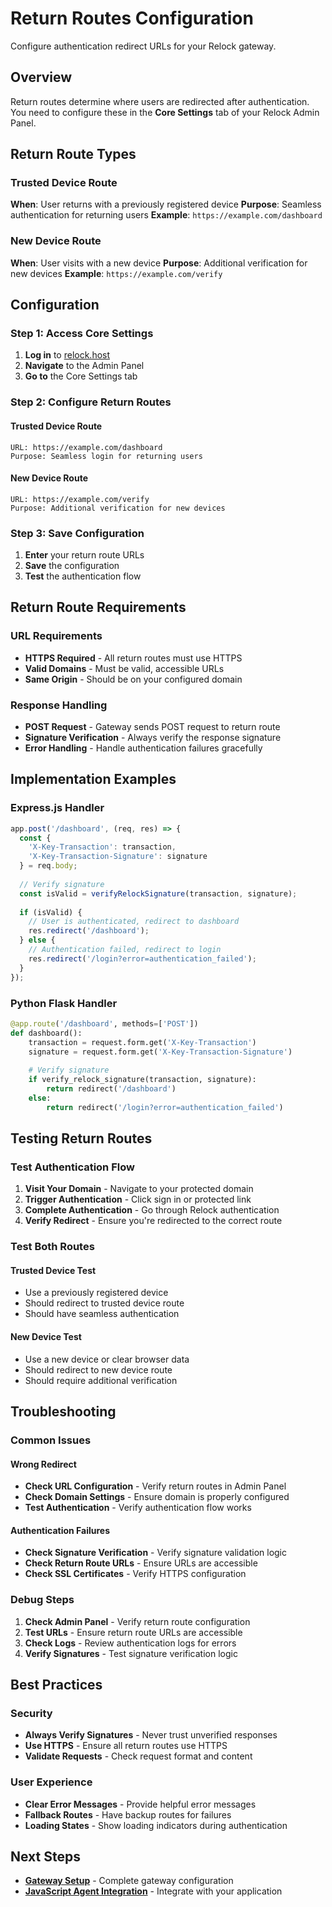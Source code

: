 # Return Routes Configuration

Configure authentication redirect URLs for your Relock gateway.

## Overview

Return routes determine where users are redirected after authentication. You need to configure these in the **Core Settings** tab of your Relock Admin Panel.

## Return Route Types

### Trusted Device Route
**When**: User returns with a previously registered device
**Purpose**: Seamless authentication for returning users
**Example**: `https://example.com/dashboard`

### New Device Route  
**When**: User visits with a new device
**Purpose**: Additional verification for new devices
**Example**: `https://example.com/verify`

## Configuration

### Step 1: Access Core Settings

1. **Log in** to [relock.host](https://relock.host)
2. **Navigate** to the Admin Panel
3. **Go to** the Core Settings tab

### Step 2: Configure Return Routes

#### Trusted Device Route
```
URL: https://example.com/dashboard
Purpose: Seamless login for returning users
```

#### New Device Route
```
URL: https://example.com/verify  
Purpose: Additional verification for new devices
```

### Step 3: Save Configuration

1. **Enter** your return route URLs
2. **Save** the configuration
3. **Test** the authentication flow

## Return Route Requirements

### URL Requirements
- **HTTPS Required** - All return routes must use HTTPS
- **Valid Domains** - Must be valid, accessible URLs
- **Same Origin** - Should be on your configured domain

### Response Handling
- **POST Request** - Gateway sends POST request to return route
- **Signature Verification** - Always verify the response signature
- **Error Handling** - Handle authentication failures gracefully

## Implementation Examples

### Express.js Handler
```javascript
app.post('/dashboard', (req, res) => {
  const { 
    'X-Key-Transaction': transaction,
    'X-Key-Transaction-Signature': signature 
  } = req.body;
  
  // Verify signature
  const isValid = verifyRelockSignature(transaction, signature);
  
  if (isValid) {
    // User is authenticated, redirect to dashboard
    res.redirect('/dashboard');
  } else {
    // Authentication failed, redirect to login
    res.redirect('/login?error=authentication_failed');
  }
});
```

### Python Flask Handler
```python
@app.route('/dashboard', methods=['POST'])
def dashboard():
    transaction = request.form.get('X-Key-Transaction')
    signature = request.form.get('X-Key-Transaction-Signature')
    
    # Verify signature
    if verify_relock_signature(transaction, signature):
        return redirect('/dashboard')
    else:
        return redirect('/login?error=authentication_failed')
```

## Testing Return Routes

### Test Authentication Flow

1. **Visit Your Domain** - Navigate to your protected domain
2. **Trigger Authentication** - Click sign in or protected link
3. **Complete Authentication** - Go through Relock authentication
4. **Verify Redirect** - Ensure you're redirected to the correct route

### Test Both Routes

#### Trusted Device Test
- Use a previously registered device
- Should redirect to trusted device route
- Should have seamless authentication

#### New Device Test  
- Use a new device or clear browser data
- Should redirect to new device route
- Should require additional verification

## Troubleshooting

### Common Issues

#### Wrong Redirect
- **Check URL Configuration** - Verify return routes in Admin Panel
- **Check Domain Settings** - Ensure domain is properly configured
- **Test Authentication** - Verify authentication flow works

#### Authentication Failures
- **Check Signature Verification** - Verify signature validation logic
- **Check Return Route URLs** - Ensure URLs are accessible
- **Check SSL Certificates** - Verify HTTPS configuration

### Debug Steps

1. **Check Admin Panel** - Verify return route configuration
2. **Test URLs** - Ensure return route URLs are accessible
3. **Check Logs** - Review authentication logs for errors
4. **Verify Signatures** - Test signature verification logic

## Best Practices

### Security
- **Always Verify Signatures** - Never trust unverified responses
- **Use HTTPS** - Ensure all return routes use HTTPS
- **Validate Requests** - Check request format and content

### User Experience
- **Clear Error Messages** - Provide helpful error messages
- **Fallback Routes** - Have backup routes for failures
- **Loading States** - Show loading indicators during authentication

## Next Steps

- **[Gateway Setup](./gateway-setup)** - Complete gateway configuration
- **[JavaScript Agent Integration](../guides/js-agent-integration)** - Integrate with your application
